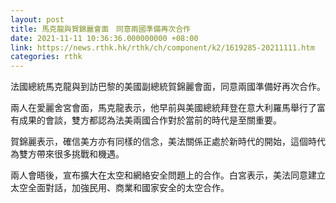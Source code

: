 ```yaml
---
layout: post
title: 馬克龍與賀錦麗會面　同意兩國準備再次合作
date: 2021-11-11 10:36:36.000000000 +08:00
link: https://news.rthk.hk/rthk/ch/component/k2/1619285-20211111.htm
categories: rthk
---
```


法國總統馬克龍與到訪巴黎的美國副總統賀錦麗會面，同意兩國準備好再次合作。

兩人在愛麗舍宮會面，馬克龍表示，他早前與美國總統拜登在意大利羅馬舉行了富有成果的會談，雙方都認為法美兩國合作對於當前的時代是至關重要。

賀錦麗表示，確信美方亦有同樣的信念，美法關係正處於新時代的開始，這個時代為雙方帶來很多挑戰和機遇。

兩人會晤後，宣布擴大在太空和網絡安全問題上的合作。白宮表示，美法同意建立太空全面對話，加強民用、商業和國家安全的太空合作。
